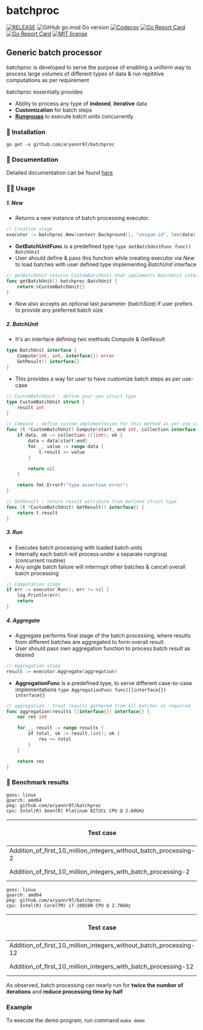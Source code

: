 # batchproc
[![RELEASE](https://github.com/aryannr97/batchproc/actions/workflows/release.yml/badge.svg)](https://github.com/aryannr97/batchproc/actions/workflows/release.yml)
![GitHub go.mod Go version](https://img.shields.io/github/go-mod/go-version/aryannr97/batchproc)
[![Codecov](https://img.shields.io/codecov/c/github/aryannr97/batchproc)](https://app.codecov.io/gh/aryannr97/batchproc)
[![Go Report Card](https://goreportcard.com/badge/github.com/aryannr97/batchproc)](https://goreportcard.com/report/github.com/aryannr97/batchproc)
[![Go Report Card](https://img.shields.io/badge/Linter-golangci--lint-informational)](https://golangci-lint.run)
[![MIT license](https://img.shields.io/github/license/aryannr97/batchproc)](https://github.com/aryannr97/batchproc/blob/main/LICENSE)
## Generic batch processor

batchproc is developed to serve the purpose of enabling a uniform way to process large volumes of different types of data & run repititive computations as per requirement 

batchproc essentially provides
- Ability to process any type of **indexed**, **iterative** data
- **Customization** for batch steps
- [**Rungroups**](https://github.com/bharat-rajani/rungroup) to execute batch units concurrently

### :floppy_disk: Installation
```
go get -u github.com/aryannr97/batchproc
```

### :notebook_with_decorative_cover: Documentation
Detailed documentation can be found [here](https://github.com/aryannr97/batchproc/wiki/batchproc-wiki)

### :technologist: Usage

##### 1. **New** 
- Returns a new instance of batch processing executor.
```go
// Creation stage
executor := batchproc.New(context.Background(), "unique-id", len(data), data, getBatchUnit)
```
- **GetBatchUnitFunc** is a predefined type `type GetBatchUnitFunc func() BatchUnit`
- User should define & pass this function while creating executor via *New* to load batches with user defined type implementing *BatchUnit* interface
```go
// getBatchUnit returns CustomBatchUnit that implements BatchUnit interface
func getBatchUnit() batchproc.BatchUnit {
	return &CustomBatchUnit{}
}
```
- *New* also accepts an optional last parameter (batchSize) if user prefers to provide any preferred batch size

##### 2. **BatchUnit**
- It's an interface defining two methods Compute & GetResult
```go
type BatchUnit interface {
	Compute(int, int, interface{}) error
	GetResult() interface{}
}

```
- This provides a way for user to have customize batch steps as per use-case
```go
// CustomBatchUnit : define your own struct type
type CustomBatchUnit struct {
	result int
}

// Compute : define custom implementation for this method as per use case & store result in struct attribute
func (t *CustomBatchUnit) Compute(start, end int, collection interface{}) error {
	if data, ok := collection.([]int); ok {
		data = data[start:end]
		for _, value := range data {
			t.result += value
		}

		return nil
	}

	return fmt.Errorf("type assertion error")
}

// GetResult : return result attribute from defined struct type
func (t *CustomBatchUnit) GetResult() interface{} {
	return t.result
}
```

##### 3. **Run**
- Executes batch processing with loaded batch units
- Internally each batch will process under a separate rungroup (concurrent routine)
- Any single batch failure will interrrupt other batches & cancel overall batch processing
```go
// Computation stage
if err := executor.Run(); err != nil {
	log.Println(err)
	return
}
```

##### 4. **Aggregate**
- Aggregate performs final stage of the batch processing, where results from different batches are 
aggregated to form overall result.
- User should pass own aggregation function to process batch result as desired
```go
// Aggregation stage
result := executor.Aggregate(aggregation)
```
- **AggregationFunc** is a predefined type, to serve different case-to-case implementations `type AggregationFunc func([]interface{}) interface{}`
```go
// aggregation : treat results gathered from all batches as required
func aggregation(results []interface{}) interface{} {
	var res int

	for _, result := range results {
		if total, ok := result.(int); ok {
			res += total
		}
	}

	return res
}
```

### :rocket: Benchmark results

```
goos: linux
goarch: amd64
pkg: github.com/aryannr97/batchproc
cpu: Intel(R) Xeon(R) Platinum 8272CL CPU @ 2.60GHz
```

|                           Test case                               | b.N iterations | Avg processsing time |
| ----------------------------------------------------------------- | -------------- | -------------------- |
| Addition_of_first_10_million_integers_without_batch_processing-2  |      100       |    10665257 ns/op    |
| Addition_of_first_10_million_integers_with_batch_processing-2     |      251       |     4620470 ns/op    |


```
goos: linux
goarch: amd64
pkg: github.com/aryannr97/batchproc
cpu: Intel(R) Core(TM) i7-10850H CPU @ 2.70GHz
```
|                           Test case                               | b.N iterations | Avg processsing time |
| ----------------------------------------------------------------- | -------------- | -------------------- |
| Addition_of_first_10_million_integers_without_batch_processing-12 |      184       |     6394545 ns/op    |
| Addition_of_first_10_million_integers_with_batch_processing-12    |      295       |     4074257 ns/op    |

As observed, batch processing can nearly run for **twice the number of iterations** and **reduce processing time by half**

### Example
To execute the demo program, run command `make demo`
